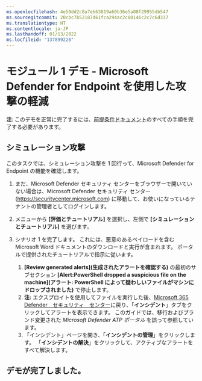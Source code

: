 ```yaml
---
ms.openlocfilehash: 4e50dd2c8a7eb63819a60b36e5a88f29955db547
ms.sourcegitcommit: 20cbc7b52187d61fca294ac2c00146c2c7c6d337
ms.translationtype: HT
ms.contentlocale: ja-JP
ms.lasthandoff: 01/13/2022
ms.locfileid: "137899226"
---
```

# <a name="module-1-demo---mitigate-attacks-with-microsoft-defender-for-endpoint"></a>モジュール 1 デモ - Microsoft Defender for Endpoint を使用した攻撃の軽減



**注**: このデモを正常に完了するには、[前提条件ドキュメント](00-prerequisites.md)のすべての手順を完了する必要があります。 

## <a name="simulated-attacks"></a>シミュレーション攻撃

このタスクでは、シミュレーション攻撃を 1 回行って、Microsoft Defender for Endpoint の機能を確認します。

1. まだ、Microsoft Defender セキュリティ センターをブラウザーで開いていない場合は、Microsoft Defender セキュリティ センター (https://securitycenter.microsoft.com) に移動して、お使いになっているテナントの管理者としてログインします。

2. メニューから **[評価とチュートリアル]** を選択し、左側で **[シミュレーションとチュートリアル]** を選びます。

3. シナリオ 1 を完了します。 これには、悪意のあるペイロードを含む Microsoft Word ドキュメントのダウンロードと実行が含まれます。 ポータルで提供されたチュートリアルで指示に従います。 
    1. **[Review generated alerts]\(生成されたアラートを確認する\)** の最初のサブセクション **[Alert:PowerShell dropped a suspicious file on the machine]\(アラート: PowerShell によって疑わしいファイルがマシンにドロップされました\)** で停止します。
    1. **注:**  エクスプロイトを使用してファイルを実行した後、[Microsoft 365 Defender　セキュリティ　センター](https://securitycenter.microsoft.com)に戻り、「**インシデント**」タブをクリックしてアラートを表示できます。 このガイドでは、移行およびブランド変更された *Microsoft Defender ATP ポータル* を誤って参照しています。
    1. 「インシデント」ページを開き、「**インシデントの管理**」をクリックします。 「**インシデントの解決**」をクリックして、アクティブなアラートをすべて解決します。


## <a name="you-have-completed-the-demo"></a>デモが完了しました。